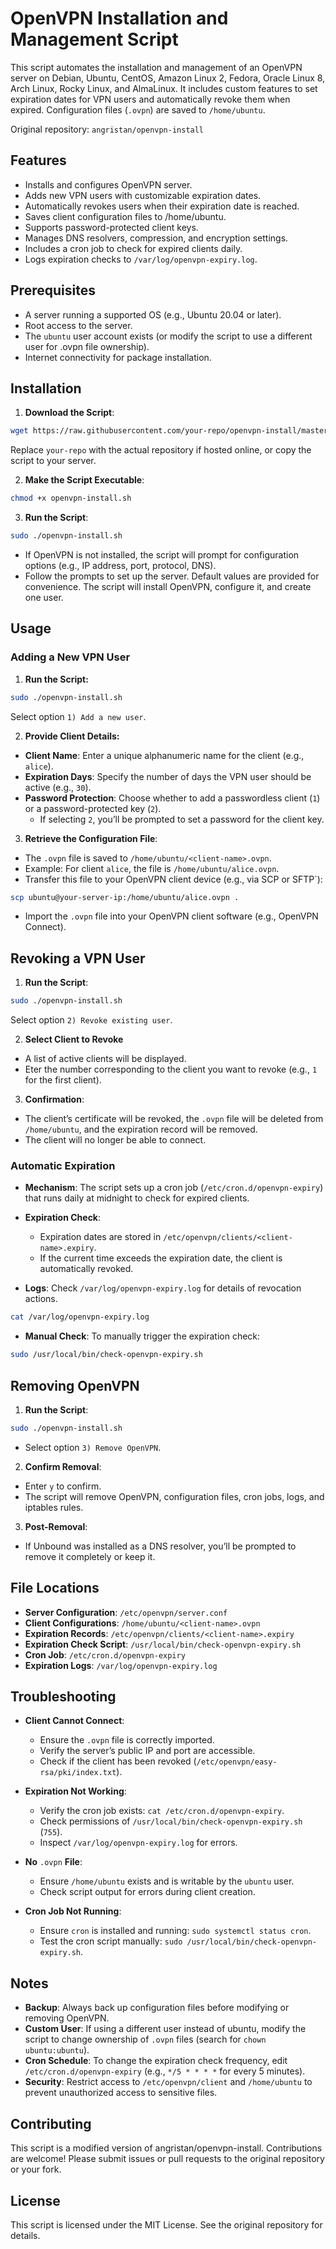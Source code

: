 # OpenVPN Installation and Management Script

This script automates the installation and management of an OpenVPN server on Debian, Ubuntu, CentOS, Amazon Linux 2, Fedora, Oracle Linux 8, Arch Linux, Rocky Linux, and AlmaLinux. It includes custom features to set expiration dates for VPN users and automatically revoke them when expired. Configuration files (`.ovpn`) are saved to `/home/ubuntu`.

Original repository: `angristan/openvpn-install`

## Features

- Installs and configures OpenVPN server.
- Adds new VPN users with customizable expiration dates.
- Automatically revokes users when their expiration date is reached.
- Saves client configuration files to /home/ubuntu.
- Supports password-protected client keys.
- Manages DNS resolvers, compression, and encryption settings.
- Includes a cron job to check for expired clients daily.
- Logs expiration checks to `/var/log/openvpn-expiry.log`.

## Prerequisites

- A server running a supported OS (e.g., Ubuntu 20.04 or later).
- Root access to the server.
- The `ubuntu` user account exists (or modify the script to use a different user for .ovpn file ownership).
- Internet connectivity for package installation.

## Installation

1. **Download the Script**:

```bash
wget https://raw.githubusercontent.com/your-repo/openvpn-install/master/openvpn-install.sh
```

Replace `your-repo` with the actual repository if hosted online, or copy the script to your server.

2. **Make the Script Executable**:

```bash
chmod +x openvpn-install.sh
```

3. **Run the Script**:

```bash
sudo ./openvpn-install.sh
```

  - If OpenVPN is not installed, the script will prompt for configuration options (e.g., IP address, port, protocol, DNS).
  - Follow the prompts to set up the server. Default values are provided for convenience. The script will install OpenVPN, configure it, and create one user.

## Usage


### Adding a New VPN User

1. **Run the Script:**

```bash
sudo ./openvpn-install.sh
```

  Select option `1) Add a new user`.

2. **Provide Client Details:**


- **Client Name**: Enter a unique alphanumeric name for the client (e.g., `alice`).
- **Expiration Days**: Specify the number of days the VPN user should be active (e.g., `30`).
- **Password Protection**: Choose whether to add a passwordless client (`1`) or a password-protected key (`2`).
  - If selecting `2`, you’ll be prompted to set a password for the client key.

3. **Retrieve the Configuration File**:

- The `.ovpn` file is saved to `/home/ubuntu/<client-name>.ovpn`.
- Example: For client `alice`, the file is `/home/ubuntu/alice.ovpn`.
- Transfer this file to your OpenVPN client device (e.g., via SCP or SFTP`):

```bash
scp ubuntu@your-server-ip:/home/ubuntu/alice.ovpn .
```

 - Import the `.ovpn` file into your OpenVPN client software (e.g., OpenVPN Connect).

## Revoking a VPN User

1. **Run the Script**:

```bash
sudo ./openvpn-install.sh
```

Select option `2) Revoke existing user`.

2. **Select Client to Revoke**

- A list of active clients will be displayed.
- Eter the number corresponding to the client you want to revoke (e.g., `1` for the first client).

3. **Confirmation**:

- The client’s certificate will be revoked, the `.ovpn` file will be deleted from `/home/ubuntu`, and the expiration record will be removed.
- The client will no longer be able to connect.

### Automatic Expiration

- **Mechanism**: The script sets up a cron job (`/etc/cron.d/openvpn-expiry`) that runs daily at midnight to check for expired clients.
- **Expiration Check**:
  - Expiration dates are stored in `/etc/openvpn/clients/<client-name>.expiry`.
  - If the current time exceeds the expiration date, the client is automatically revoked.

- **Logs**: Check `/var/log/openvpn-expiry.log` for details of revocation actions.

```bash
cat /var/log/openvpn-expiry.log
```

- **Manual Check**: To manually trigger the expiration check:

```bash
sudo /usr/local/bin/check-openvpn-expiry.sh
```

## Removing OpenVPN

1. **Run the Script**:

```bash
sudo ./openvpn-install.sh
```

  - Select option `3) Remove OpenVPN`.

2. **Confirm Removal**:

- Enter `y` to confirm.
- The script will remove OpenVPN, configuration files, cron jobs, logs, and iptables rules.

3. **Post-Removal**:

- If Unbound was installed as a DNS resolver, you’ll be prompted to remove it completely or keep it.

## File Locations

- **Server Configuration**: `/etc/openvpn/server.conf`
- **Client Configurations**: `/home/ubuntu/<client-name>.ovpn`
- **Expiration Records**: `/etc/openvpn/clients/<client-name>.expiry`
- **Expiration Check Script**: `/usr/local/bin/check-openvpn-expiry.sh`
- **Cron Job**: `/etc/cron.d/openvpn-expiry`
- **Expiration Logs**: `/var/log/openvpn-expiry.log`

## Troubleshooting

- **Client Cannot Connect**:

  - Ensure the `.ovpn` file is correctly imported.
  - Verify the server’s public IP and port are accessible.
  - Check if the client has been revoked (`/etc/openvpn/easy-rsa/pki/index.txt`).
    
- **Expiration Not Working**:
  - Verify the cron job exists: `cat /etc/cron.d/openvpn-expiry`.
  - Check permissions of `/usr/local/bin/check-openvpn-expiry.sh` (`755`).
  - Inspect `/var/log/openvpn-expiry.log` for errors.

- **No** `.ovpn` **File**:
  - Ensure `/home/ubuntu` exists and is writable by the `ubuntu` user.
  - Check script output for errors during client creation.

- **Cron Job Not Running**:
  - Ensure `cron` is installed and running: `sudo systemctl status cron`.
  - Test the cron script manually: `sudo /usr/local/bin/check-openvpn-expiry.sh`.

## Notes

- **Backup**: Always back up configuration files before modifying or removing OpenVPN.
- **Custom User**: If using a different user instead of ubuntu, modify the script to change ownership of `.ovpn` files (search for `chown ubuntu:ubuntu`).
- **Cron Schedule**: To change the expiration check frequency, edit `/etc/cron.d/openvpn-expiry` (e.g., `*/5 * * * *` for every 5 minutes).
- **Security**: Restrict access to `/etc/openvpn/client` and `/home/ubuntu` to prevent unauthorized access to sensitive files.

## Contributing

This script is a modified version of angristan/openvpn-install. Contributions are welcome! Please submit issues or pull requests to the original repository or your fork.

## License

This script is licensed under the MIT License. See the original repository for details.
